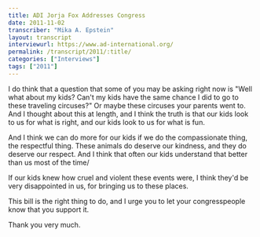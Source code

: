 ```yaml
---
title: ADI Jorja Fox Addresses Congress
date: 2011-11-02
transcriber: "Mika A. Epstein"
layout: transcript
interviewurl: https://www.ad-international.org/
permalink: /transcript/2011/:title/
categories: ["Interviews"]
tags: ["2011"]
---
```


I do think that a question that some of you may be asking right now is "Well what about my kids? Can't my kids have the same chance I did to go to these traveling circuses?" Or maybe these circuses your parents went to. And I thought about this at length, and I think the truth is that our kids look to us for what is right, and our kids look to us for what is fun.

And I think we can do more for our kids if we do the compassionate thing, the respectful thing. These animals do deserve our kindness, and they do deserve our respect. And I think that often our kids understand that better than us most of the time/

If our kids knew how cruel and violent these events were, I think they'd be very disappointed in us, for bringing us to these places.

This bill is the right thing to do, and I urge you to let your congresspeople know that you support it.

Thank you very much.
